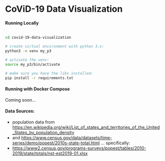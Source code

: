 # CoViD-19 Data Visualization

#### Running Locally

```bash

cd covid-19-data-visualization

# create virtual environment with python 3.x:
python3 -m venv my_p3

# activate the venv:
source my_p3/bin/activate

# make sure you have the libs installed:
pip install -r requirements.txt

```

#### Running with Docker Compose

Coming soon...

#### Data Sources:

* population data from https://en.wikipedia.org/wiki/List_of_states_and_territories_of_the_United_States_by_population_density
* and https://www.census.gov/data/datasets/time-series/demo/popest/2010s-state-total.html ... specifically:
* https://www2.census.gov/programs-surveys/popest/tables/2010-2019/state/totals/nst-est2019-01.xlsx